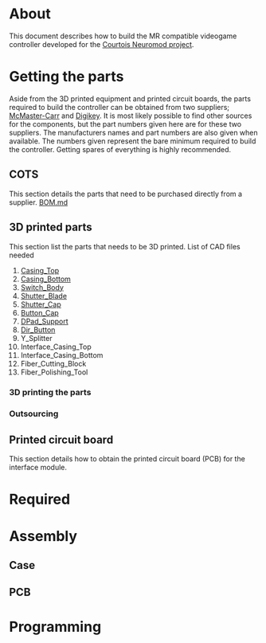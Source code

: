 # About
This document describes how to build the MR compatible videogame controller developed for the [Courtois Neuromod project](https://www.cneuromod.ca).

# Getting the parts
Aside from the 3D printed equipment and printed circuit boards, the parts required to build the controller can be obtained from two suppliers; [McMaster-Carr](http://mcmaster.com) and [Digikey](http://digikey.com). It is most likely possible to find other sources for the components, but the part numbers given here are for these two suppliers. The manufacturers names and part numbers are also given when available. The numbers given represent the bare minimum required to build the controller. Getting spares of everything is highly recommended.

## COTS
This section details the parts that need to be purchased directly from a supplier.
[BOM.md](BOM.md)

## 3D printed parts
This section list the parts that needs to be 3D printed.
List of CAD files needed
1. [Casing_Top](stl/Top.zip)
2. [Casing_Bottom](stl/Bottom.zip)
3. [Switch_Body](stl/Switch_Body.zip)
4. [Shutter_Blade](stl/Shutter_Blade.zip)
5. [Shutter_Cap](stl/Shutter_cap.zip)
6. [Button_Cap](stl/Button_Cap.zip)
7. [DPad_Support](stl/DPad_Support.zip)
8. [Dir_Button](stl/Dir_Button.zip)
9. Y_Splitter
10. Interface_Casing_Top
11. Interface_Casing_Bottom
12. Fiber_Cutting_Block
13. Fiber_Polishing_Tool

### 3D printing the parts
### Outsourcing

## Printed circuit board
This section details how to obtain the printed circuit board (PCB) for the interface module.

# Required

# Assembly

## Case

## PCB

# Programming

